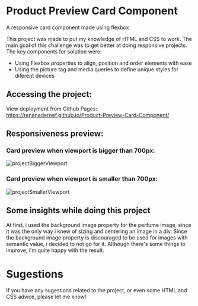 # Product Preview Card Component 

A responsive card component made using flexbox 

This project was made to put my knowledge of HTML and CSS to work. The main goal of this challenge was to get better at doing responsive projects. The key components for solution were:

* Using Flexbox properties to align, position and order elements with ease
* Using the picture tag and media queries to define unique styles for diferent devices

## Accessing the project:

View deployment from Github Pages: https://renanadernef.github.io/Product-Preview-Card-Component/

## Responsiveness preview:

### Card preview when viewport is bigger than 700px:

![projectBiggerViewport](https://user-images.githubusercontent.com/108879679/211657950-ea68fc2f-b4c6-49ab-b017-2092218d1e48.JPG)


### Card preview when viewport is smaller than 700px:

![projectSmallerViewport](https://user-images.githubusercontent.com/108879679/211658970-dc3ea980-a098-4632-835f-b6157056650d.JPG)



## Some insights while doing this project

At first, i used the background image property for the perfume image, since it was the only way i knew of sizing and centering an image in a div. Since the background image property is discouraged to be used for images with semantic value, i decided to not go for it. Although there's some things to improve, i'm quite happy with the result. 

# Sugestions

If you have any sugestions related to the project, or even some HTML and CSS advice, please let me know! 


